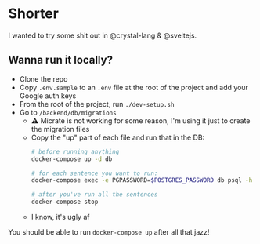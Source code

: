 # Shorter

I wanted to try some shit out in @crystal-lang & @sveltejs.

## Wanna run it locally?

- Clone the repo
- Copy `.env.sample` to an `.env` file at the root of the project and add your Google auth keys
- From the root of the project, run `./dev-setup.sh`
- Go to `/backend/db/migrations`
  - :warning: Micrate is not working for some reason, I'm using it just to create the migration files
  - Copy the "up" part of each file and run that in the DB:
    ```zsh
    # before running anything
    docker-compose up -d db

    # for each sentence you want to run:
    docker-compose exec -e PGPASSWORD=$POSTGRES_PASSWORD db psql -h db -U $POSTGRES_USER -d postgres -c "The SQL you want to run!"

    # after you've run all the sentences
    docker-compose stop
    ```
  - I know, it's ugly af

You should be able to run `docker-compose up` after all that jazz!
